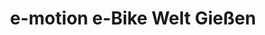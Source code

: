 ---
title: "e-motion e-Bike Welt Gießen"
url: /linden/e-motion-e-bike-welt-giessen/
shop: Fahrrad
---